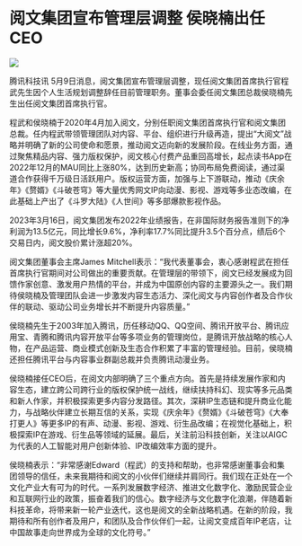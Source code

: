 # 阅文集团宣布管理层调整 侯晓楠出任CEO

![](https://inews.gtimg.com/news_bt/OopuVd4kN8M9yTh4vGFB4W3MwkwSr2_DOdlZdshhrH78YAA/1000)

腾讯科技讯
5月9日消息，阅文集团宣布管理层调整，现任阅文集团首席执行官程武先生因个人生活规划调整辞任目前管理职务。董事会委任阅文集团总裁侯晓楠先生出任阅文集团首席执行官。

程武和侯晓楠于2020年4月加入阅文，分别任职阅文集团首席执行官和阅文集团总裁。任内程武带领管理团队对内容、平台、组织进行升级再造，提出“大阅文”战略并明确了新的公司使命和愿景，推动阅文迈向新的发展阶段。在线业务方面，通过聚焦精品内容、强力版权保护，阅文核心付费产品重回高增长，起点读书App在2022年12月的MAU同比上涨80%，达到历史新高；协同布局免费阅读，通过渠道合作获得千万级日活跃用户。版权运营方面，加强与上下游联动，推动《庆余年》《赘婿》《斗破苍穹》等大量优秀网文IP向动漫、影视、游戏等多业态改编，在此基础上产出了《斗罗大陆》《人世间》等多部爆款影视作品。

2023年3月16日，阅文集团发布2022年业绩报告，在非国际财务报告准则下的净利润为13.5亿元，同比增长9.6%，净利率17.7%同比提升3.5个百分点，绩后6个交易日内，阅文股价累计涨超20%。

阅文集团董事会主席James
Mitchell表示：“我代表董事会，衷心感谢程武在担任首席执行官期间对公司做出的重要贡献。在管理层的带领下，阅文已经发展成为回馈作家创意、激发用户热情的平台，并成为中国原创内容的主要源头之一。我们期待侯晓楠及管理团队会进一步激发内容生态活力、深化阅文与内容创作者及合作伙伴的联动、驱动公司业务增长并不断提升内容质量。”

侯晓楠先生于2003年加入腾讯，历任移动QQ、QQ空间、腾讯开放平台、腾讯应用宝、青腾和腾讯内容开放平台等多项业务的管理岗位，是腾讯开放战略的核心人物，在产品运营、商业模式创新及生态合作积累了丰富的管理经验。目前，侯晓楠还担任腾讯平台与内容事业群副总裁并负责腾讯动漫业务。

侯晓楠接任CEO后，在阅文内部明确了三个重点方向。首先是持续发展作家和内容生态，建立跨公司跨行业的版权保护统一战线，继续扶持科幻、现实等多元品类和新人作家，并积极探索更多内容分发路径。其次，深耕IP生态链和提升商业化能力，与战略伙伴建立长期互信的关系，实现《庆余年》《赘婿》《斗破苍穹》《大奉打更人》等更多IP的有声、动漫、影视、游戏、衍生品改编；在视觉化基础上，积极探索IP在游戏、衍生品等领域的延展。最后，关注前沿科技创新，关注以AIGC为代表的人工智能对用户创新体验、IP改编效率方面的提升。

侯晓楠表示：“非常感谢Edward（程武）的支持和帮助，也非常感谢董事会和集团领导的信任，未来我期待和阅文的小伙伴们继续并肩同行。我们现在正处在一个文化产业大有可为的时代。一系列发展数字经济、推进文化数字化、激励民营企业和互联网行业的政策，振奋着我们的信心。数字经济与文化数字化浪潮，伴随着新科技革命，将带来新一轮产业迭代，这也是阅文的全新战略机遇。在新的阶段，我期待和所有创作者及用户，和团队及合作伙伴们一起，让阅文变成百年IP老店，让中国故事走向世界成为全球的文化符号。”

